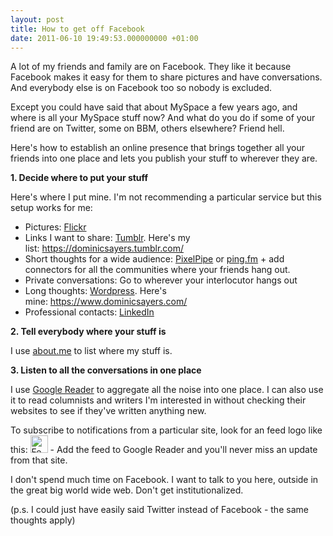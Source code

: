 ```yaml
---
layout: post
title: How to get off Facebook
date: 2011-06-10 19:49:53.000000000 +01:00
---
```

A lot of my friends and family are on Facebook. They like it because Facebook makes it easy for them to share pictures and have conversations. And everybody else is on Facebook too so nobody is excluded.

Except you could have said that about MySpace a few years ago, and where is all your MySpace stuff now? And what do you do if some of your friend are on Twitter, some on BBM, others elsewhere? Friend hell.

Here's how to establish an online presence that brings together all your friends into one place and lets you publish your stuff to wherever they are.

<strong>1. Decide where to put your stuff</strong>

Here's where I put mine. I'm not recommending a particular service but this setup works for me:
<ul>
	<li>Pictures: <a href="https://www.flickr.com/photos/dominicsayers" target="_blank">Flickr</a></li>
	<li>Links I want to share: <a href="https://www.tumblr.com" target="_blank">Tumblr</a>. Here's my list: <a href="https://dominicsayers.tumblr.com/" target="_blank">https://dominicsayers.tumblr.com/</a></li>
	<li>Short thoughts for a wide audience: <a href="https://pixelpipe.com/" target="_blank">PixelPipe</a> or <a href="https://ping.fm/" target="_blank">ping.fm</a> + add connectors for all the communities where your friends hang out.</li>
	<li>Private conversations: Go to wherever your interlocutor hangs out</li>
	<li>Long thoughts: <a href="https://wordpress.com/" target="_blank">Wordpress</a>. Here's mine: <a href="https://www.dominicsayers.com/">https://www.dominicsayers.com/</a></li>
	<li>Professional contacts: <a href="https://uk.linkedin.com/in/dominicsayers" target="_blank">LinkedIn</a></li>
</ul>
<strong>2. Tell everybody where your stuff is</strong>

I use <a href="https://about.me/dominicsayers" target="_blank">about.me</a> to list where my stuff is.

<strong>3. Listen to all the conversations in one place</strong>

I use <a href="https://www.google.com/reader" target="_blank">Google Reader</a> to aggregate all the noise into one place. I can also use it to read columnists and writers I'm interested in without checking their websites to see if they've written anything new.

To subscribe to notifications from a particular site, look for an feed logo like this: <img class="alignnone" title="Feed icon" src="https://www.feedicons.com/images/feed-icon-28x28.png" alt="Feed icon" width="28" height="28" /> - Add the feed to Google Reader and you'll never miss an update from that site.

I don't spend much time on Facebook. I want to talk to you here, outside in the great big world wide web. Don't get institutionalized.

(p.s. I could just have easily said Twitter instead of Facebook - the same thoughts apply)
